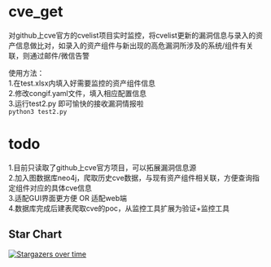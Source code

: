 # cve_get
对github上cve官方的cvelist项目实时监控，将cvelist更新的漏洞信息与录入的资产信息做比对，如录入的资产组件与新出现的高危漏洞所涉及的系统/组件有关联，则通过邮件/微信告警

使用方法：  
1.在test.xlsx内填入好需要监控的资产组件信息  
2.修改congif.yaml文件，填入相应配置信息  
3.运行test2.py 即可愉快的接收漏洞情报啦  
```python3 test2.py```  
# todo
1.目前只读取了github上cve官方项目，可以拓展漏洞信息源  
2.加入图数据库neo4j，爬取历史cve数据，与现有资产组件相关联，方便查询指定组件对应的具体cve信息  
3.适配GUI界面更方便   OR  适配web端  
4.数据库完成后建表爬取cve的poc，从监控工具扩展为验证+监控工具

## Star Chart

[![Stargazers over time](https://starchart.cc/cxy5211314/cve_get.svg)](https://starchart.cc/cxy5211314/cve_get)
